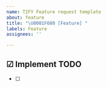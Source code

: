 ```yaml
---
name: TIFY Feature request template
about: feature
title: "\U0001F680 [Feature] "
labels: Feature
assignees: ''

---
```


## ☑ Implement TODO
- [ ]

